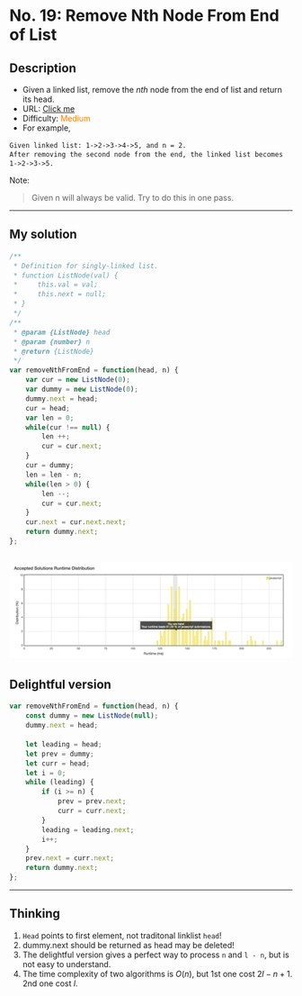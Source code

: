 No. 19: Remove Nth Node From End of List
================
## Description
* Given a linked list, remove the *nth* node from the end of list and return its head.
* URL: [Click me](https://leetcode.com/problems/remove-nth-node-from-end-of-list/#/description)
* Difficulty: <font color="#FF7F00">Medium</font> <!-- Green:#90EE90 Red:#FF0000 Orange: #FF7F00 -->
* For example,
```
Given linked list: 1->2->3->4->5, and n = 2.
After removing the second node from the end, the linked list becomes 1->2->3->5.
```
Note:
> Given n will always be valid.
> Try to do this in one pass.
-------------
## My solution
```javascript
/**
 * Definition for singly-linked list.
 * function ListNode(val) {
 *     this.val = val;
 *     this.next = null;
 * }
 */
/**
 * @param {ListNode} head
 * @param {number} n
 * @return {ListNode}
 */
var removeNthFromEnd = function(head, n) {
    var cur = new ListNode(0);
    var dummy = new ListNode(0);
    dummy.next = head;
    cur = head;
    var len = 0;
    while(cur !== null) {
        len ++;
        cur = cur.next;
    }
    cur = dummy;
    len = len - n;
    while(len > 0) {
        len --;
        cur = cur.next;
    }
    cur.next = cur.next.next;
    return dummy.next;
};
```
![](no.19.png "emmm...")
-------------
## Delightful version
```javascript
var removeNthFromEnd = function(head, n) {
    const dummy = new ListNode(null);
    dummy.next = head;

    let leading = head;
    let prev = dummy;
    let curr = head;
    let i = 0;
    while (leading) {
        if (i >= n) {
            prev = prev.next;
            curr = curr.next;
        }
        leading = leading.next;
        i++;
    }
    prev.next = curr.next;
    return dummy.next;
};
```
-------------
## Thinking
1. `Head` points to first element, not traditonal linklist `head`!
2. dummy.next should be returned as head may be deleted!
3. The delightful version gives a perfect way to process `n` and `l - n`, but is not easy to understand.
4. The time complexity of two algorithms is $O(n)$, but 1st one cost $2l - n + 1$. 2nd one cost $l$.
